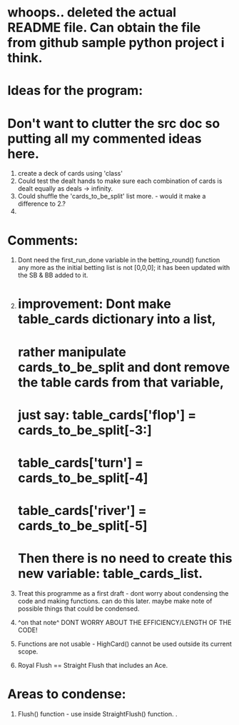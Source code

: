 # whoops.. deleted the actual README file. Can obtain the file from github sample python project i think.

# Ideas for the program:

# Don't want to clutter the src doc so putting all my commented ideas here.


1. create a deck of cards using 'class'
2. Could test the dealt hands to make sure each combination of cards is dealt equally as deals -> infinity.
3. Could shuffle the 'cards_to_be_split' list more. - would it make a difference to 2.?
4. 



# Comments:
1. Dont need the first_run_done variable in the betting_round() function any more as the initial betting list is not [0,0,0]; it has  been updated with the SB & BB added to it.

2. # improvement: Dont make table_cards dictionary into a list,
    #               rather manipulate cards_to_be_split and dont remove the table cards from that variable,
    #               just say: table_cards['flop'] = cards_to_be_split[-3:]
    #                         table_cards['turn'] = cards_to_be_split[-4]
    #                         table_cards['river'] = cards_to_be_split[-5]
    #               Then there is no need to create this new variable: table_cards_list.
    
    
3. Treat this programme as a first draft - dont worry about condensing the code and making functions. can do this later. maybe make note of possible things that could be condensed.
4. ^on that note^ DONT WORRY ABOUT THE EFFICIENCY/LENGTH OF THE CODE!

5. Functions are not usable - HighCard() cannot be used outside its current scope.

6. Royal Flush == Straight Flush that includes an Ace.




# Areas to condense: 
1. Flush() function - use inside StraightFlush() function.   .